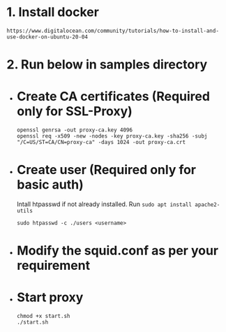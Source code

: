 # 1. Install docker
    https://www.digitalocean.com/community/tutorials/how-to-install-and-use-docker-on-ubuntu-20-04
# 2. Run below in samples directory
- # Create CA certificates (Required only for SSL-Proxy)
    ```
    openssl genrsa -out proxy-ca.key 4096
    openssl req -x509 -new -nodes -key proxy-ca.key -sha256 -subj "/C=US/ST=CA/CN=proxy-ca" -days 1024 -out proxy-ca.crt
    ```
- # Create user (Required only for basic auth)
    Intall htpasswd if not already installed. Run `sudo apt install apache2-utils`
    ```
    sudo htpasswd -c ./users <username>
    ```
- # Modify the squid.conf as per your requirement
- # Start proxy
    ```
    chmod +x start.sh
    ./start.sh
    ```
